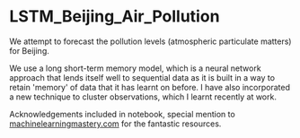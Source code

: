 # LSTM_Beijing_Air_Pollution

We attempt to forecast the pollution levels (atmospheric particulate matters) for Beijing. 

We use a long short-term memory model, which is a neural network approach that lends itself well to sequential data as it is built in a way to retain 'memory' of data that it has learnt on before. I have also incorporated a new technique to cluster observations, which I learnt recently at work.

Acknowledgements included in notebook, special mention to [machinelearningmastery.com](https://www.machinelearningmastery.com) for the fantastic resources.
